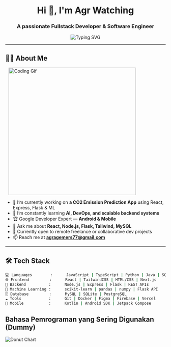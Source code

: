 <h1 align="center">Hi 👋, I'm Agr Watching</h1>
<h3 align="center">A passionate Fullstack Developer & Software Engineer</h3>

<p align="center">
  <img src="https://readme-typing-svg.herokuapp.com?font=Fira+Code&duration=3000&pause=1000&color=00C896&center=true&vCenter=true&width=450&lines=Software+Engineer;Fullstack+Web+Developer;Google+Developer+Expert+%28Android%29;Lover+of+Open+Source+and+Clean+Code" alt="Typing SVG" />
</p>

---

## 👨‍💻 About Me
<p align="left">
  <img src="https://media.giphy.com/media/qgQUggAC3Pfv687qPC/giphy.gif" alt="Coding Gif" width="400" style="margin: 0 10px;"/>
</p>

- 🔭 I’m currently working on **a CO2 Emission Prediction App** using React, Express, Flask & ML
- 🌱 I’m constantly learning **AI, DevOps, and scalable backend systems**
- 🏆 Google Developer Expert — **Android & Mobile**
- 💬 Ask me about **React, Node.js, Flask, Tailwind, MySQL**
- 💼 Currently open to remote freelance or collaborative dev projects
- 📫 Reach me at **agragemers77@gmail.com**

---

## 🛠️ Tech Stack

```bash
💻 Languages        :      JavaScript | TypeScript | Python | Java | SQL
🌐 Frontend         :      React | TailwindCSS | HTML/CSS | Next.js
🔧 Backend          :      Node.js | Express | Flask | REST APIs
🧠 Machine Learning :      scikit-learn | pandas | numpy | Flask API
🗄️ Database         :      MySQL | SQLite | PostgreSQL
☁️ Tools            :      Git | Docker | Figma | Firebase | Vercel
📱 Mobile           :      Kotlin | Android SDK | Jetpack Compose
```
## Bahasa Pemrograman yang Sering Digunakan (Dummy)

![Donut Chart](https://quickchart.io/chart?c=%7B%0A%20%20type%3A%20%27doughnut%27%2C%0A%20%20data%3A%20%7B%0A%20%20%20%20labels%3A%20%5B%27TypeScript%27%2C%20%27JavaScript%27%2C%20%27HTML%27%2C%20%27Flask%27%2C%20%27PHP%27%5D%2C%0A%20%20%20%20datasets%3A%20%5B%7B%0A%20%20%20%20%20%20data%3A%20%5B40%2C%2020%2C%2010%2C%2010%2C%2020%5D%2C%0A%20%20%20%20%20%20backgroundColor%3A%20%5B%27%233178C6%27%2C%20%27%23F7DF1E%27%2C%20%27%23E34F26%27%2C%20%27%23000000%27%2C%20%27%234F5B93%27%5D%2C%0A%20%20%20%20%20%20borderWidth%3A%201%0A%20%20%20%20%7D%5D%0A%20%20%7D%2C%0A%20%20options%3A%20%7B%0A%20%20%20%20cutout%3A%20%2765%25%27%2C%0A%20%20%20%20plugins%3A%20%7B%0A%20%20%20%20%20%20legend%3A%20%7B%20position%3A%20%27bottom%27%20%7D%2C%0A%20%20%20%20%20%20title%3A%20%7B%0A%20%20%20%20%20%20%20%20display%3A%20true%2C%0A%20%20%20%20%20%20%20%20text%3A%20%27Top%20Languages%27%2C%0A%20%20%20%20%20%20%20%20font%3A%20%7B%20size%3A%2018%20%7D%0A%20%20%20%20%20%20%7D%0A%20%20%20%20%7D%0A%20%20%7D%0A%7D)
